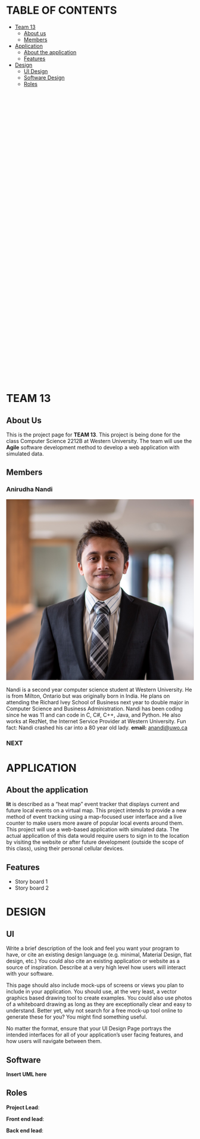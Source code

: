 # TABLE OF CONTENTS

* [Team 13](#team13)
  * [About us](#1.1)
  * [Members](#1.2)
* [Application](#application)
  * [About the application](#2.1)
  * [Features](#2.2)
* [Design](#design)
  * [UI Design](#3.1)
  * [Software Design](#3.2)
  * [Roles](#3.3)

<br><br><br><br><br><br><br><br><br><br><br><br><br><br><br><br><br><br><br><br><br><br><br><br><br><br><br><br><br><br><br><br><br><br><br><br><br><br><br><br><br><br><br><br><br>

<a name="team13">

# </a>TEAM 13

<a name="1.1"></a>

## About Us

This is the project page for **TEAM 13**. This project is being done for the class Computer Science 2212B at Western University. The team will use the **Agile** software development method to develop a web application with simulated data.

## <a name="1.2"></a>Members

### Anirudha Nandi
![alt text](/website/img/nandi.jpg)

Nandi is a second year computer science student at Western University. He is from Milton, Ontario but was originally born in India. He plans on attending the Richard Ivey School of Business next year to double major in Computer Science and Business Administration. Nandi has been coding since he was 11 and can code in C, C#, C++, Java, and Python. He also works at RezNet, the Internet Service Provider at Western University. Fun fact: Nandi crashed his car into a 80 year old lady.
**email:** anandi@uwo.ca

### NEXT

# <a name="application"></a>APPLICATION


## <a name="2.1"></a>About the application

**lit** is described as a “heat map” event tracker that displays current and future local events on a virtual map. This project intends to provide a new method of event tracking using a map-focused user interface and a live counter to make users more aware of popular local events around them. This project will use a web-based application with simulated data. The actual application of this data would require users to sign in to the location by visiting the website or after future development (outside the scope of this class), using their personal cellular devices.

## <a name="2.2"></a>Features

- Story board 1
- Story board 2

# <a name="design"></a>DESIGN


## <a name="3.1"></a>UI

Write a brief description of the look and feel you want your program to have, or cite an existing design language (e.g. minimal, Material Design, flat design, etc.) You could also cite an existing application or website as a source of inspiration. Describe at a very high level how users will interact with your software.

This page should also include mock-ups of screens or views you plan to include in your application. You should use, at the very least, a vector graphics based drawing tool to create examples. You could also use photos of a whiteboard drawing as long as they are exceptionally clear and easy to understand. Better yet, why not search for a free mock-up tool online to generate these for you? You might find something useful.

No matter the format, ensure that your UI Design Page portrays the intended interfaces for all of your application’s user facing features, and how users will navigate between them.

## <a name="3.2"></a>Software

**Insert UML here**

## <a name="3.3"></a>Roles

**Project Lead**:

**Front end lead**:

**Back end lead**:
